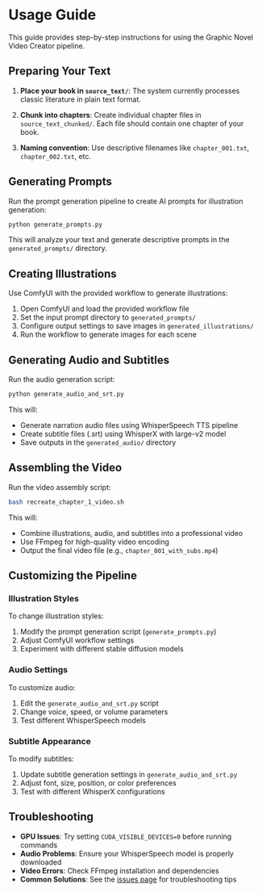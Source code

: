 











# Usage Guide

This guide provides step-by-step instructions for using the Graphic Novel Video Creator pipeline.

## Preparing Your Text

1. **Place your book in `source_text/`**: The system currently processes classic literature in plain text format.

2. **Chunk into chapters**: Create individual chapter files in `source_text_chunked/`. Each file should contain one chapter of your book.

3. **Naming convention**: Use descriptive filenames like `chapter_001.txt`, `chapter_002.txt`, etc.

## Generating Prompts

Run the prompt generation pipeline to create AI prompts for illustration generation:

```bash
python generate_prompts.py
```

This will analyze your text and generate descriptive prompts in the `generated_prompts/` directory.

## Creating Illustrations

Use ComfyUI with the provided workflow to generate illustrations:

1. Open ComfyUI and load the provided workflow file
2. Set the input prompt directory to `generated_prompts/`
3. Configure output settings to save images in `generated_illustrations/`
4. Run the workflow to generate images for each scene

## Generating Audio and Subtitles

Run the audio generation script:

```bash
python generate_audio_and_srt.py
```

This will:
- Generate narration audio files using WhisperSpeech TTS pipeline
- Create subtitle files (.srt) using WhisperX with large-v2 model
- Save outputs in the `generated_audio/` directory

## Assembling the Video

Run the video assembly script:

```bash
bash recreate_chapter_1_video.sh
```

This will:
- Combine illustrations, audio, and subtitles into a professional video
- Use FFmpeg for high-quality video encoding
- Output the final video file (e.g., `chapter_001_with_subs.mp4`)

## Customizing the Pipeline

### Illustration Styles

To change illustration styles:
1. Modify the prompt generation script (`generate_prompts.py`)
2. Adjust ComfyUI workflow settings
3. Experiment with different stable diffusion models

### Audio Settings

To customize audio:
1. Edit the `generate_audio_and_srt.py` script
2. Change voice, speed, or volume parameters
3. Test different WhisperSpeech models

### Subtitle Appearance

To modify subtitles:
1. Update subtitle generation settings in `generate_audio_and_srt.py`
2. Adjust font, size, position, or color preferences
3. Test with different WhisperX configurations

## Troubleshooting

- **GPU Issues**: Try setting `CUDA_VISIBLE_DEVICES=0` before running commands
- **Audio Problems**: Ensure your WhisperSpeech model is properly downloaded
- **Video Errors**: Check FFmpeg installation and dependencies
- **Common Solutions**: See the [issues page](https://github.com/user/graphic_novel/issues) for troubleshooting tips









